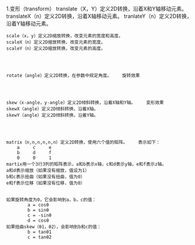 1.变形（transform）
    translate（X，Y）定义2D转换，沿着X和Y轴移动元素。
    translateX（n）定义2D转换，沿着X轴移动元素。
    tranlateY（n）定义2D转换，沿着Y轴移动元素。
    
    
    
    

    scale（x，y）定义2D缩放转换，改变元素的宽度和高度。
    scaleX（n）定义2D缩放转换，改变元素的宽度。
    scaleY（n）定义2D缩放转换，改变元素的高度。
    
    
    

    rotate（angle）定义2D转换，在参数中规定角度。    旋转效果
    
    
    
    
    skew（x-angle，y-angle）定义2D倾斜转换，沿着X轴和Y轴。    变形效果
    skewX（angle）定义2D倾斜转换，沿着X轴。
    skewY（angle）定义2D倾斜转换，沿着Y轴。
   
   
   
   
    matrix（n,n,n,n,n,n）定义2D转换，使用六个值的矩阵。    表示如下：
        a     c     e
        b     d     f
        0     0     1
    martix用一个3行3列的矩阵表示，a和b表示x轴，c和d表示y轴，e和f表示z轴。
    a和d表示缩放（如果没有缩放，值设为1）
    b和c表示扭曲（如果没有扭曲，值为0）
    e和f表示位移（如果没有位移，值为0）


    如果旋转角度为0，它会影响到a，b，c的值：
            a = cosθ
            b = sinθ
            c = -sinθ
            d = cosθ
    如果扭曲skew（θ1，θ2），会影响到b和c的值：
            b = tanθ1
            c = tanθ2


